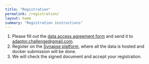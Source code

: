 ```yaml
---
title: "Registration"
permalink: /registration/
layout: home
summary: "Registration instructions"
---
```



1. Please fill out the <a href="/assets/files/Data_Access_Agreement_AdaptOR21.pdf">data access agreement form</a> and send it to [adaptor.challenge@gmail.com](mailto:adaptor.challenge@gmail.com). 
2. Register on the [Synapse platform](https://www.synapse.org/AdaptOR_Challenge_2021_MICCAI), where all the data is hosted and docker submission will be done.
3. We will check the signed document and accept your registration.
